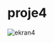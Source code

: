 # proje4

![ekran4](https://user-images.githubusercontent.com/112376639/196280153-21ec82d3-d5e1-41d7-9809-e1242dac769f.png)
